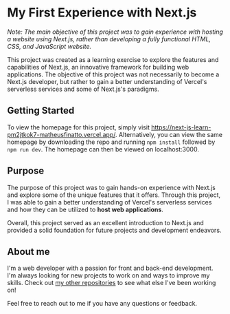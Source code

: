 <h1>My First Experience with Next.js</h1>
<p><em>Note: The main objective of this project was to gain experience with hosting a website using Next.js, rather than developing a fully functional HTML, CSS, and JavaScript website.</em></p>
<p>This project was created as a learning exercise to explore the features and capabilities of Next.js, an innovative framework for building web applications. The objective of this project was not necessarily to become a Next.js developer, but rather to gain a better understanding of Vercel's serverless services and some of Next.js's paradigms.</p>
<h2>Getting Started</h2>
<p>To view the homepage for this project, simply visit <a href="https://next-js-learn-pm2jtkok7-matheusfinatto.vercel.app/">https://next-js-learn-pm2jtkok7-matheusfinatto.vercel.app/</a>. Alternatively, you can view the same homepage by downloading the repo and running <code>npm install</code> followed by <code>npm run dev</code>. The homepage can then be viewed on localhost:3000.</p>
<h2>Purpose</h2>
<p>The purpose of this project was to gain hands-on experience with Next.js and explore some of the unique features that it offers. Through this project, I was able to gain a better understanding of Vercel's serverless services and how they can be utilized to <b>host web applications</b>.</p>
<p>Overall, this project served as an excellent introduction to Next.js and provided a solid foundation for future projects and development endeavors.</p>
<h2>About me</h2>
<p>I'm a web developer with a passion for front and back-end development. I'm always looking for new projects to work on and ways to improve my skills. Check out <a href= 'https://github.com/MatheusFinatto'>my other repositories</a> to see what else I've been working on!</p>
<p>Feel free to reach out to me if you have any questions or feedback.</p>
